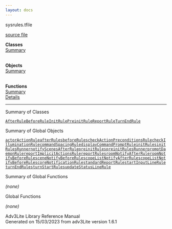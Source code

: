 ```yaml
---
layout: docs
---
```

<span class="title">sysrules.t</span><span class="type">file</span>

[source file](../source/sysrules.t.html)

**Classes**  
[Summary](#_ClassSummary_)  
 

**Objects**  
[Summary](#_ObjectSummary_)  
 

**Functions**  
[Summary](#_FunctionSummary_)  
[Details](#_Functions_)



----------------------------------------------------------------------------



<span id="_ClassSummary_"></span>



<span class="hdln">Summary of Classes</span>  



[`AfterRule`](../object/AfterRule.html)[`BeforeRule`](../object/BeforeRule.html)[`InitRule`](../object/InitRule.html)[`PreinitRule`](../object/PreinitRule.html)[`ReportRule`](../object/ReportRule.html)[`TurnEndRule`](../object/TurnEndRule.html)
<span id="_ObjectSummary_"></span>



<span class="hdln">Summary of Global Objects</span>  



[`actorActionRule`](../object/actorActionRule.html)[`afterRules`](../object/afterRules.html)[`beforeRules`](../object/beforeRules.html)[`checkActionPreconditionsRule`](../object/checkActionPreconditionsRule.html)[`checkIlluminationRule`](../object/checkIlluminationRule.html)[`commandSpacingRule`](../object/commandSpacingRule.html)[`displayCommandPromptRule`](../object/displayCommandPromptRule.html)[`initRules`](../object/initRules.html)[`initRulesRunner`](../object/initRulesRunner.html)[`notifyScenesAfterRule`](../object/notifyScenesAfterRule.html)[`preinitRules`](../object/preinitRules.html)[`preinitRulesRunner`](../object/preinitRulesRunner.html)[`promptDaemonRule`](../object/promptDaemonRule.html)[`reportImplicitActionsRule`](../object/reportImplicitActionsRule.html)[`reportRules`](../object/reportRules.html)[`roomNotifyAfterRule`](../object/roomNotifyAfterRule.html)[`roomNotifyBeforeRule`](../object/roomNotifyBeforeRule.html)[`sceneNotifyBeforeRule`](../object/sceneNotifyBeforeRule.html)[`scopeListNotifyAfterRule`](../object/scopeListNotifyAfterRule.html)[`scopeListNotifyBeforeRule`](../object/scopeListNotifyBeforeRule.html)[`scoreNotificationRule`](../object/scoreNotificationRule.html)[`standardReportRule`](../object/standardReportRule.html)[`startInputLineRule`](../object/startInputLineRule.html)[`turnEndRules`](../object/turnEndRules.html)[`turnStartRules`](../object/turnStartRules.html)[`updateStatusLineRule`](../object/updateStatusLineRule.html)
<span id="FunctionSummary_"></span>



<span class="hdln">Summary of Global Functions</span>  



*(none)* <span id="_Functions_"></span>



<span class="hdln">Global Functions</span>  



*(none)*



Adv3Lite Library Reference Manual  
Generated on 15/03/2023 from adv3Lite version 1.6.1


